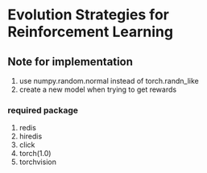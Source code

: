 
# Evolution Strategies for Reinforcement Learning

## Note for implementation

1. use numpy.random.normal instead of torch.randn_like
2. create a new model when trying to get rewards


### required package

1. redis
2. hiredis
3. click
4. torch(1.0)
5. torchvision

